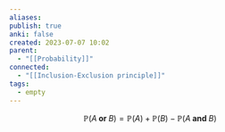 ```yaml
---
aliases: 
publish: true
anki: false
created: 2023-07-07 10:02
parent:
  - "[[Probability]]"
connected:
  - "[[Inclusion-Exclusion principle]]"
tags:
  - empty
---
```


$$
\mathbb{P}(A\textbf{ or }B)=\mathbb{P}(A)+\mathbb{P}(B)-\mathbb{P}(A\textbf{ and }B)
$$

